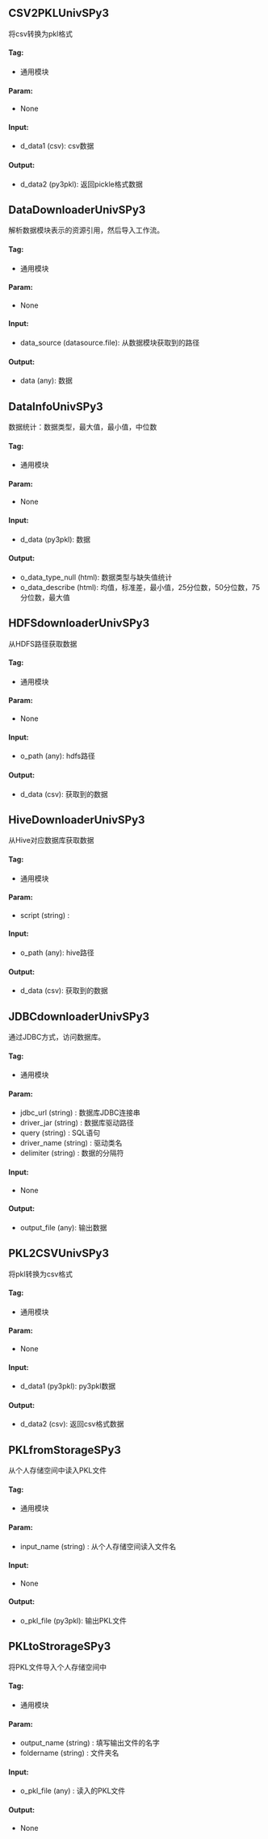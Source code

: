 
## CSV2PKLUnivSPy3

将csv转换为pkl格式

#### Tag:
* 通用模块

#### Param:
* None

#### Input:
* d_data1 (csv): csv数据
 
#### Output:
* d_data2 (py3pkl): 返回pickle格式数据

## DataDownloaderUnivSPy3

解析数据模块表示的资源引用，然后导入工作流。

#### Tag:
* 通用模块

#### Param:
* None

#### Input:
* data_source (datasource.file): 从数据模块获取到的路径

#### Output:
* data (any): 数据

## DataInfoUnivSPy3

数据统计：数据类型，最大值，最小值，中位数

#### Tag:
* 通用模块

#### Param:
* None

#### Input:
* d_data (py3pkl): 数据

#### Output:
* o_data_type_null (html): 数据类型与缺失值统计
* o_data_describe (html): 均值，标准差，最小值，25分位数，50分位数，75分位数，最大值 

## HDFSdownloaderUnivSPy3

从HDFS路径获取数据

#### Tag:
* 通用模块

#### Param:
* None

#### Input:
* o_path (any): hdfs路径
 
#### Output:
* d_data (csv): 获取到的数据 

## HiveDownloaderUnivSPy3

从Hive对应数据库获取数据

#### Tag:
* 通用模块

#### Param:
* script (string) : 

#### Input:
* o_path (any): hive路径
 
#### Output:
* d_data (csv): 获取到的数据 

## JDBCdownloaderUnivSPy3

通过JDBC方式，访问数据库。

#### Tag:
* 通用模块

#### Param:
* jdbc_url (string) : 数据库JDBC连接串
* driver_jar (string) : 数据库驱动路径
* query (string) : SQL语句
* driver_name (string) : 驱动类名
* delimiter (string) : 数据的分隔符

#### Input:
* None

#### Output:
* output_file (any): 输出数据

## PKL2CSVUnivSPy3

将pkl转换为csv格式

#### Tag:
* 通用模块

#### Param:
* None

#### Input:
* d_data1 (py3pkl): py3pkl数据
 
#### Output:
* d_data2 (csv): 返回csv格式数据

## PKLfromStorageSPy3

从个人存储空间中读入PKL文件

#### Tag:
* 通用模块

#### Param:
* input_name (string) : 从个人存储空间读入文件名

#### Input:
* None

#### Output:
* o_pkl_file (py3pkl): 输出PKL文件 

## PKLtoStrorageSPy3

将PKL文件导入个人存储空间中

#### Tag:
* 通用模块

#### Param:
* output_name (string) : 填写输出文件的名字
* foldername (string) : 文件夹名

#### Input:
* o_pkl_file (any) : 读入的PKL文件

#### Output:
* None
